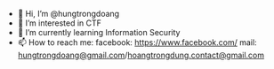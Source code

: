 - 👋 Hi, I’m @hungtrongdoang
- 👀 I’m interested in CTF
- 🌱 I’m currently learning Information Security
- 📫 How to reach me:
          facebook: https://www.facebook.com/
          mail: hungtrongdoang@gmail.com/hoangtrongdung.contact@gmail.com

<!---
hungtrongdoang/hungtrongdoang is a ✨ special ✨ repository because its `README.md` (this file) appears on your GitHub profile.
You can click the Preview link to take a look at your changes.
--->
